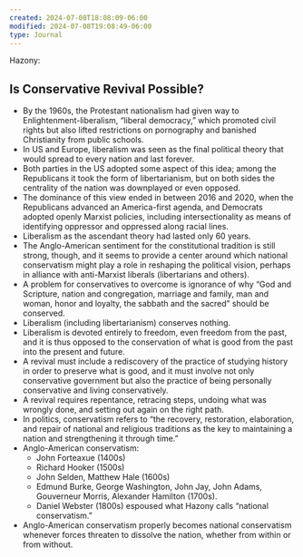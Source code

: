 ```yaml
---
created: 2024-07-08T18:08:09-06:00
modified: 2024-07-08T19:08:49-06:00
type: Journal
---
```


Hazony:

## Is Conservative Revival Possible?

- By the 1960s, the Protestant nationalism had given way to Enlightenment-liberalism, “liberal democracy,” which promoted civil rights but also lifted restrictions on pornography and banished Christianity from public schools.
- In US and Europe, liberalism was seen as the final political theory that would spread to every nation and last forever.
- Both parties in the US adopted some aspect of this idea; among the Republicans it took the form of libertarianism, but on both sides the centrality of the nation was downplayed or even opposed.
- The dominance of this view ended in between 2016 and 2020, when the Republicans advanced an America-first agenda, and Democrats adopted openly Marxist policies, including intersectionality as means of identifying oppressor and oppressed along racial lines.
- Liberalism as the ascendant theory had lasted only 60 years.
- The Anglo-American sentiment for the constitutional tradition is still strong, though, and it seems to provide a center around which national conservatism might play a role in reshaping the political vision, perhaps in alliance with anti-Marxist liberals (libertarians and others).
- A problem for conservatives to overcome is ignorance of why “God and Scripture, nation and congregation, marriage and family, man and woman, honor and loyalty, the sabbath and the sacred” should be conserved.
- Liberalism (including libertarianism) conserves nothing.
- Liberalism is devoted entirely to freedom, even freedom from the past, and it is thus opposed to the conservation of what is good from the past into the present and future.
- A revival must include a rediscovery of the practice of studying history in order to preserve what is good, and it must involve not only conservative government but also the practice of being personally conservative and living conservatively.
- A revival requires repentance, retracing steps, undoing what was wrongly done, and setting out again on the right path.
- In politics, conservatism refers to “the recovery, restoration, elaboration, and repair of national and religious traditions as the key to maintaining a nation and strengthening it through time.”
- Anglo-American conservatism:
  - John Forteaxue (1400s)
  - Richard Hooker (1500s)
  - John Selden, Matthew Hale (1600s)
  - Edmund Burke, George Washington, John Jay, John Adams, Gouverneur Morris, Alexander Hamilton (1700s).
  - Daniel Webster (1800s) espoused what Hazony calls “national conservatism.”
- Anglo-American conservatism properly becomes national conservatism whenever forces threaten to dissolve the nation, whether from within or from without.
